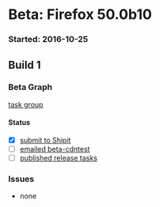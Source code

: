 # Beta: Firefox 50.0b10

### Started: 2016-10-25

## Build 1

### Beta Graph
[task group](https://tools.taskcluster.net/push-inspector/#/xhP1gq8FSlGiyqHDYkdOkA)


#### Status
- [x] [submit to Shipit](https://wiki.mozilla.org/Release:Release_Automation_on_Mercurial:Starting_a_Release#Submit_to_Ship_It)
- [ ] [emailed beta-cdntest](../how-tos/relpro.md#1-email-drivers-re-release-live-on-test-channel)
- [ ] [published release tasks](../how-tos/relpro.md#3-publish-release)

### Issues
- none


